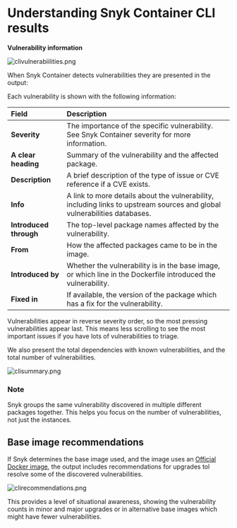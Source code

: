 # Understanding Snyk Container CLI results

**Vulnerability information**

![clivulnerabiilities.png](https://support.snyk.io/hc/article_attachments/360012332058/clivulnerabiilities.png)

When Snyk Container detects vulnerabilities they are presented in the output:

Each vulnerability is shown with the following information:

| **Field** | **Description** |
| :--- | :--- |
| **Severity** | The importance of the specific vulnerability. See Snyk Container severity for more information. |
| **A clear heading** | Summary of the vulnerability and the affected package. |
| **Description** | A brief description of the type of issue or CVE reference if a CVE exists. |
| **Info** | A link to more details about the vulnerability, including links to upstream sources and global vulnerabilities databases. |
| **Introduced through** | The top-level package names affected by the vulnerability. |
| **From** | How the affected packages came to be in the image. |
| **Introduced by** | Whether the vulnerability is in the base image, or which line in the Dockerfile introduced the vulnerability. |
| **Fixed in** | If available, the version of the package which has a fix for the vulnerability. |

Vulnerabilities appear in reverse severity order, so the most pressing vulnerabilities appear last. This means less scrolling to see the most important issues if you have lots of vulnerabilities to triage.

We also present the total dependencies with known vulnerabilities, and the total number of vulnerabilities.

![clisummary.png](https://support.snyk.io/hc/article_attachments/360012332078/clisummary.png)

### Note

Snyk groups the same vulnerability discovered in multiple different packages together. This helps you focus on the number of vulnerabilities, not just the instances.

## Base image recommendations

If Snyk determines the base image used, and the image uses an [Official Docker image](https://docs.docker.com/docker-hub/official_images/), the output includes recommendations for upgrades tol resolve some of the discovered vulnerabilities.

![clirecommendations.png](https://support.snyk.io/hc/article_attachments/360012332098/clirecommendations.png)

This provides a level of situational awareness, showing the vulnerability counts in minor and major upgrades or in alternative base images which might have fewer vulnerabilities.

